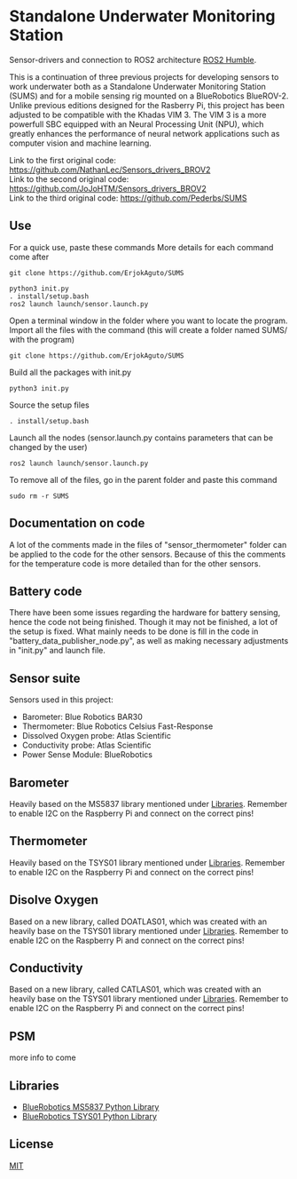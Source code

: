 # Standalone Underwater Monitoring Station

Sensor-drivers and connection to ROS2 architecture [ROS2 Humble](https://docs.ros.org/en/ros2_documentation/humble/index.html).


This is a continuation of three previous projects for developing sensors to work underwater both as a Standalone Underwater Monitoring Station (SUMS) and for a mobile sensing rig mounted on a BlueRobotics BlueROV-2. 
Unlike previous editions designed for the Rasberry Pi, this project has been adjusted to be compatible with the Khadas VIM 3. The VIM 3 is a more powerfull SBC equipped with an Neural Processing Unit (NPU), which greatly enhances the performance of neural network applications such as computer vision and machine learning.   

Link to the first original code: https://github.com/NathanLec/Sensors_drivers_BROV2 \
Link to the second original code: https://github.com/JoJoHTM/Sensors_drivers_BROV2 \
Link to the third original code: https://github.com/Pederbs/SUMS

## Use

For a quick use, paste these commands
More details for each command come after

	git clone https://github.com/ErjokAguto/SUMS

	python3 init.py
	. install/setup.bash
	ros2 launch launch/sensor.launch.py

Open a terminal window in the folder where you want to locate the program. 
Import all the files with the command (this will create a folder named SUMS/ with the program)

	git clone https://github.com/ErjokAguto/SUMS

Build all the packages with init.py

	python3 init.py
	
Source the setup files

	. install/setup.bash
	
Launch all the nodes (sensor.launch.py contains parameters that can be changed by the user)

	ros2 launch launch/sensor.launch.py



To remove all of the files, go in the parent folder and paste this command

	sudo rm -r SUMS
	
## Documentation on code

A lot of the comments made in the files of "sensor_thermometer" folder can be applied to the 
code for the other sensors. Because of this the comments for the temperature code is more
detailed than for the other sensors.

## Battery code

There have been some issues regarding the hardware for battery sensing, hence the code not 
being finished. Though it may not be finished, a lot of the setup is fixed. 
What mainly needs to be done is fill in the code in "battery_data_publisher_node.py", as
well as making necessary adjustments in "init.py" and launch file. 

## Sensor suite

Sensors used in this project:

* Barometer: Blue Robotics BAR30
* Thermometer: Blue Robotics Celsius Fast-Response
* Dissolved Oxygen probe: Atlas Scientific
* Conductivity probe: Atlas Scientific
* Power Sense Module: BlueRobotics

## Barometer

Heavily based on the MS5837 library mentioned under [Libraries](#libraries).
Remember to enable I2C on the Raspberry Pi and connect on the correct pins!

## Thermometer

Heavily based on the TSYS01 library mentioned under [Libraries](#libraries).
Remember to enable I2C on the Raspberry Pi and connect on the correct pins!

## Disolve Oxygen

Based on a new library, called DOATLAS01, which was created with an heavily base on the TSYS01 library mentioned under [Libraries](#libraries).
Remember to enable I2C on the Raspberry Pi and connect on the correct pins!

## Conductivity

Based on a new library, called CATLAS01, which was created with an heavily base on the TSYS01 library mentioned under [Libraries](#libraries).
Remember to enable I2C on the Raspberry Pi and connect on the correct pins!

## PSM

more info to come

## Libraries

* [BlueRobotics MS5837 Python Library](https://github.com/bluerobotics/ms5837-python)
* [BlueRobotics TSYS01 Python Library](https://github.com/bluerobotics/tsys01-python)

## License
[MIT](https://choosealicense.com/licenses/mit/)
